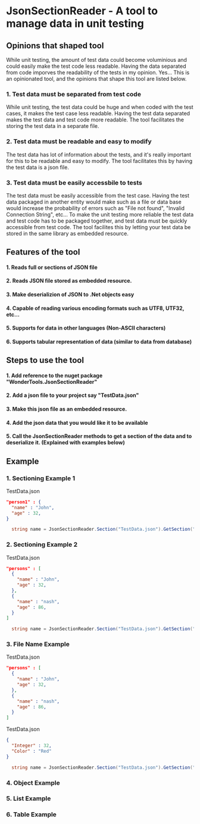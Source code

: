 # JsonSectionReader - A tool to manage data in unit testing

## Opinions that shaped tool
While unit testing, the amount of test data could become voluminious and could easily make the test code less readable. Having the data separated from code imporves the readability of the tests in my opinion. Yes... This is an opinionated tool, and the opinions that shape this tool are listed below.

### 1. Test data must be separated from test code
While unit testing, the test data could be huge and when coded with the test cases, it makes the test case less readable. Having the test data separated makes the test data and test code more readable. The tool facilitates the storing the test data in a separate file.

### 2. Test data must be readable and easy to modify
The test data has lot of information about the tests, and it's really important for this to be readable and easy to modify. The tool facilitates this by having the test data is a json file.

### 3. Test data must be easily accessbile to tests
The test data must be easily accessible from the test case. Having the test data packaged in another entity would make such as a file or data base would increase the probability of errors such as "File not found", "Invalid Connection String", etc... To make the unit testing more reliable the test data and test code has to be packaged together, and test data must be quickly accessible from test code. The tool facilites this by letting your test data be stored in the same library as embedded resource.  

## Features of the tool
#### 1. Reads full or sections of JSON file
#### 2. Reads JSON file stored as embedded resource. 
#### 3. Make deserializion of JSON to .Net objects easy
#### 4. Capable of reading various encoding formats such as UTF8, UTF32, etc...
#### 5. Supports for data in other languages (Non-ASCII characters)
#### 6. Supports tabular representation of data (similar to data from database)

## Steps to use the tool
#### 1. Add reference to the nuget package "WonderTools.JsonSectionReader"
#### 2. Add a json file to your project say "TestData.json"
#### 3. Make this json file as an embedded resource.
#### 4. Add the json data that you would like it to be available
#### 5. Call the JsonSectionReader methods to get a section of the data and to deserialize it. (Explained with examples below)

## Example

### 1. Sectioning Example 1
TestData.json
```json
"person1" : {
  "name" : "John",
  "age" : 32,
}

```

```cs
  string name = JsonSectionReader.Section("TestData.json").GetSection("person1", "name").GetObject<string>();
```


### 2. Sectioning Example 2
TestData.json
```json
"persons" : [
  {
    "name" : "John",
    "age" : 32,
  },
  { 
    "name" : "nash",
    "age" : 86,
  }
]

```

```cs
  string name = JsonSectionReader.Section("TestData.json").GetSection("persons", 1, "name").GetObject<string>();
```

### 3. File Name Example
TestData.json
```json
"persons" : [
  {
    "name" : "John",
    "age" : 32,
  },
  { 
    "name" : "nash",
    "age" : 86,
  }
]
```
TestData.json
```json
{
  "Integer" : 32,
  "Color" : "Red"
}
```

```cs
  string name = JsonSectionReader.Section("TestData.json").GetSection("persons", 1, "name").GetObject<string>();
```

### 4. Object Example


### 5. List Example


### 6. Table Example
